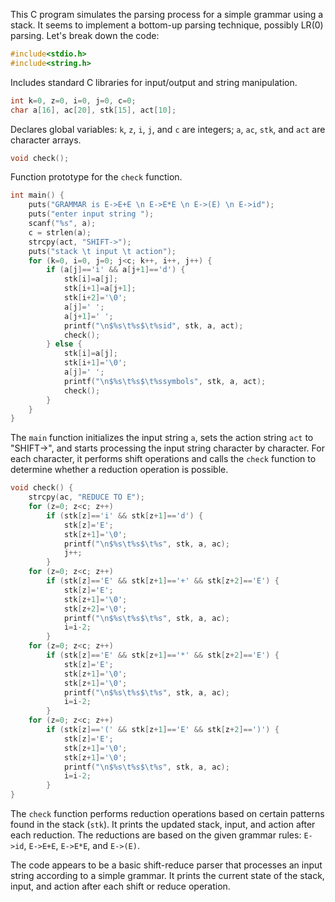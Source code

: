 This C program simulates the parsing process for a simple grammar using a stack. It seems to implement a bottom-up parsing technique, possibly LR(0) parsing. Let's break down the code:

```c
#include<stdio.h>
#include<string.h>
```

Includes standard C libraries for input/output and string manipulation.

```c
int k=0, z=0, i=0, j=0, c=0;
char a[16], ac[20], stk[15], act[10];
```

Declares global variables: `k`, `z`, `i`, `j`, and `c` are integers; `a`, `ac`, `stk`, and `act` are character arrays.

```c
void check();
```

Function prototype for the `check` function.

```c
int main() {
    puts("GRAMMAR is E->E+E \n E->E*E \n E->(E) \n E->id");
    puts("enter input string ");
    scanf("%s", a);
    c = strlen(a);
    strcpy(act, "SHIFT->");
    puts("stack \t input \t action");
    for (k=0, i=0, j=0; j<c; k++, i++, j++) {
        if (a[j]=='i' && a[j+1]=='d') {
            stk[i]=a[j];
            stk[i+1]=a[j+1];
            stk[i+2]='\0';
            a[j]=' ';
            a[j+1]=' ';
            printf("\n$%s\t%s$\t%sid", stk, a, act);
            check();
        } else {
            stk[i]=a[j];
            stk[i+1]='\0';
            a[j]=' ';
            printf("\n$%s\t%s$\t%ssymbols", stk, a, act);
            check();
        }
    }
}
```

The `main` function initializes the input string `a`, sets the action string `act` to "SHIFT->", and starts processing the input string character by character. For each character, it performs shift operations and calls the `check` function to determine whether a reduction operation is possible.

```c
void check() {
    strcpy(ac, "REDUCE TO E");
    for (z=0; z<c; z++)
        if (stk[z]=='i' && stk[z+1]=='d') {
            stk[z]='E';
            stk[z+1]='\0';
            printf("\n$%s\t%s$\t%s", stk, a, ac);
            j++;
        }
    for (z=0; z<c; z++)
        if (stk[z]=='E' && stk[z+1]=='+' && stk[z+2]=='E') {
            stk[z]='E';
            stk[z+1]='\0';
            stk[z+2]='\0';
            printf("\n$%s\t%s$\t%s", stk, a, ac);
            i=i-2;
        }
    for (z=0; z<c; z++)
        if (stk[z]=='E' && stk[z+1]=='*' && stk[z+2]=='E') {
            stk[z]='E';
            stk[z+1]='\0';
            stk[z+1]='\0';
            printf("\n$%s\t%s$\t%s", stk, a, ac);
            i=i-2;
        }
    for (z=0; z<c; z++)
        if (stk[z]=='(' && stk[z+1]=='E' && stk[z+2]==')') {
            stk[z]='E';
            stk[z+1]='\0';
            stk[z+1]='\0';
            printf("\n$%s\t%s$\t%s", stk, a, ac);
            i=i-2;
        }
}
```

The `check` function performs reduction operations based on certain patterns found in the stack (`stk`). It prints the updated stack, input, and action after each reduction. The reductions are based on the given grammar rules: `E->id`, `E->E+E`, `E->E*E`, and `E->(E)`.

The code appears to be a basic shift-reduce parser that processes an input string according to a simple grammar. It prints the current state of the stack, input, and action after each shift or reduce operation.
